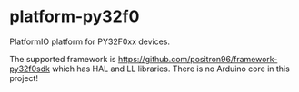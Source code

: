 # platform-py32f0

PlatformIO platform for PY32F0xx devices.

The supported framework is https://github.com/positron96/framework-py32f0sdk which
  has HAL and LL libraries.
There is no Arduino core in this project!
